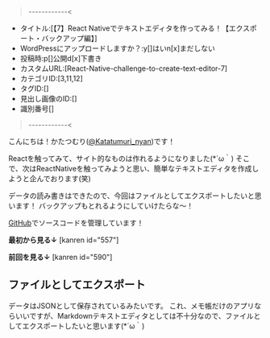 >------------<
- タイトル:[【7】React Nativeでテキストエディタを作ってみる！【エクスポート・バックアップ編】]
- WordPressにアップロードしますか？:y[]はいn[x]まだしない
- 投稿時:p[]公開d[x]下書き
- カスタムURL:[React-Native-challenge-to-create-text-editor-7]
- カテゴリID:[3,11,12]
- タグID:[]
- 見出し画像のID:[]
- 識別番号[]
>------------<

<!-- ↓続き
[kanren id=""] -->

こんにちは！かたつむり([@Katatumuri_nyan](https://twitter.com/Katatumuri_nyan))です！

Reactを触ってみて、サイト的なものは作れるようになりました(*´ω｀)
そこで、次はReactNativeを触ってみようと思い、簡単なテキストエディタを作成しようと企んでおります(笑)

データの読み書きはできたので、今回はファイルとしてエクスポートしたいと思います！
バックアップもとれるようにしていけたらな～！


[GitHub](https://github.com/katatumuri-maimai/ReactNative-TextEditer)でソースコードを管理しています！

**最初から見る↓**
[kanren id="557"]

**前回を見る↓**
[kanren id="590"]

## ファイルとしてエクスポート
データはJSONとして保存されているみたいです。
これ、メモ帳だけのアプリならいいですが、Markdownテキストエディタとしては不十分なので、ファイルとしてエクスポートしたいと思います(*´ω｀)
